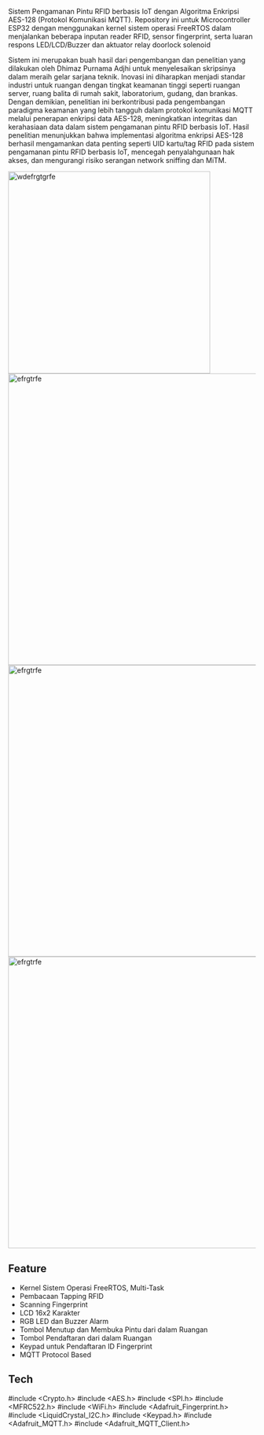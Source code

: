 Sistem Pengamanan Pintu RFID berbasis IoT dengan Algoritma Enkripsi AES-128 (Protokol Komunikasi MQTT).
Repository ini untuk Microcontroller ESP32 dengan menggunakan kernel sistem operasi FreeRTOS dalam menjalankan beberapa inputan reader RFID, sensor fingerprint, serta luaran respons LED/LCD/Buzzer dan aktuator relay doorlock solenoid

Sistem ini merupakan buah hasil dari pengembangan dan penelitian yang dilakukan oleh Dhimaz Purnama Adjhi untuk menyelesaikan skripsinya dalam meraih gelar sarjana teknik. Inovasi ini diharapkan menjadi standar industri untuk ruangan dengan tingkat keamanan tinggi seperti ruangan server, ruang balita di rumah sakit, laboratorium, gudang, dan brankas. Dengan demikian, penelitian ini berkontribusi pada pengembangan paradigma keamanan yang lebih tangguh dalam protokol komunikasi MQTT melalui penerapan enkripsi data AES-128, meningkatkan integritas dan kerahasiaan data dalam sistem pengamanan pintu RFID berbasis IoT. Hasil penelitian menunjukkan bahwa implementasi algoritma enkripsi AES-128 berhasil mengamankan data penting seperti UID kartu/tag RFID pada sistem pengamanan pintu RFID berbasis IoT, mencegah penyalahgunaan hak akses, dan mengurangi risiko serangan network sniffing dan MiTM.

<img width="411" alt="wdefrgtgrfe" src="https://github.com/user-attachments/assets/b12d470b-72cf-4897-965d-4d77e9be4337">
<img width="593" alt="efrgtrfe" src="https://github.com/user-attachments/assets/294d7db5-7c30-4441-852f-41e4c3fd4282">
<img width="593" alt="efrgtrfe" src="https://github.com/user-attachments/assets/0a009085-0711-4cac-866a-efa55dbd2b41">
<img width="593" alt="efrgtrfe" src="https://github.com/user-attachments/assets/f7fdbfba-8e79-423c-9159-0e8d0f068f26">

## Feature

- Kernel Sistem Operasi FreeRTOS, Multi-Task
- Pembacaan Tapping RFID
- Scanning Fingerprint
- LCD 16x2 Karakter
- RGB LED dan Buzzer Alarm
- Tombol Menutup dan Membuka Pintu dari dalam Ruangan
- Tombol Pendaftaran dari dalam Ruangan
- Keypad untuk Pendaftaran ID Fingerprint
- MQTT Protocol Based

## Tech

#include <Crypto.h>
#include <AES.h>
#include <SPI.h>
#include <MFRC522.h>
#include <WiFi.h>
#include <Adafruit_Fingerprint.h>
#include <LiquidCrystal_I2C.h>
#include <Keypad.h>
#include <Adafruit_MQTT.h>
#include <Adafruit_MQTT_Client.h>
